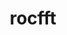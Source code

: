 ---
title: "rocfft"
layout: cache
categories: [package, develop]
meta: {"versions": ["6.1.2"], "compilers": ["gcc@=11.4.0"], "oss": ["ubuntu22.04"], "platforms": ["linux"], "targets": ["x86_64_v3"], "stacks": ["e4s", "ml-linux-x86_64-rocm", "root"], "num_specs": 19, "num_specs_by_stack": {"root": 19, "e4s": 12, "ml-linux-x86_64-rocm": 7}}
spec_details: [{"hash": "rknvzoocomnkoe4tn57fc77k3q7xkdnk", "compiler": "gcc@=11.4.0", "versions": ["6.1.2"], "os": "ubuntu22.04", "platform": "linux", "target": "x86_64_v3", "variants": ["amdgpu_target=auto", "amdgpu_target_sram_ecc=auto", "build_system=cmake", "build_type=Release", "generator=make", "~ipo", "patches=0f79d30"], "stacks": ["root", "e4s"], "size": "-", "tarball": "https://binaries.spack.io/develop/build_cache/linux-ubuntu22.04-x86_64_v3/gcc-11.4.0/rocfft-6.1.2/linux-ubuntu22.04-x86_64_v3-gcc-11.4.0-rocfft-6.1.2-rknvzoocomnkoe4tn57fc77k3q7xkdnk.spack"}, {"hash": "4zgz7zx6dlvyf6ukcu6e7t2rgssnishy", "compiler": "gcc@=11.4.0", "versions": ["6.1.2"], "os": "ubuntu22.04", "platform": "linux", "target": "x86_64_v3", "variants": ["amdgpu_target=auto", "amdgpu_target_sram_ecc=auto", "build_system=cmake", "build_type=Release", "generator=make", "~ipo", "patches=0f79d30"], "stacks": ["root", "e4s"], "size": "-", "tarball": "https://binaries.spack.io/develop/build_cache/linux-ubuntu22.04-x86_64_v3/gcc-11.4.0/rocfft-6.1.2/linux-ubuntu22.04-x86_64_v3-gcc-11.4.0-rocfft-6.1.2-4zgz7zx6dlvyf6ukcu6e7t2rgssnishy.spack"}, {"hash": "jyhuxm2mallr27ggs2jcm3qs4vivinas", "compiler": "gcc@=11.4.0", "versions": ["6.1.2"], "os": "ubuntu22.04", "platform": "linux", "target": "x86_64_v3", "variants": ["amdgpu_target=auto", "amdgpu_target_sram_ecc=auto", "build_system=cmake", "build_type=Release", "generator=make", "~ipo", "patches=0f79d30"], "stacks": ["root", "e4s"], "size": "-", "tarball": "https://binaries.spack.io/develop/build_cache/linux-ubuntu22.04-x86_64_v3/gcc-11.4.0/rocfft-6.1.2/linux-ubuntu22.04-x86_64_v3-gcc-11.4.0-rocfft-6.1.2-jyhuxm2mallr27ggs2jcm3qs4vivinas.spack"}, {"hash": "mgmd7yx2peh5azj474lmwx2lpvxd7zqn", "compiler": "gcc@=11.4.0", "versions": ["6.1.2"], "os": "ubuntu22.04", "platform": "linux", "target": "x86_64_v3", "variants": ["amdgpu_target=auto", "amdgpu_target_sram_ecc=auto", "build_system=cmake", "build_type=Release", "generator=make", "~ipo", "patches=0f79d30"], "stacks": ["root", "e4s"], "size": "-", "tarball": "https://binaries.spack.io/develop/build_cache/linux-ubuntu22.04-x86_64_v3/gcc-11.4.0/rocfft-6.1.2/linux-ubuntu22.04-x86_64_v3-gcc-11.4.0-rocfft-6.1.2-mgmd7yx2peh5azj474lmwx2lpvxd7zqn.spack"}, {"hash": "45i3dnmopeglnynzkjtnc4vtjrj4l6wf", "compiler": "gcc@=11.4.0", "versions": ["6.1.2"], "os": "ubuntu22.04", "platform": "linux", "target": "x86_64_v3", "variants": ["amdgpu_target=auto", "amdgpu_target_sram_ecc=auto", "build_system=cmake", "build_type=Release", "generator=make", "~ipo", "patches=0f79d30"], "stacks": ["root", "e4s"], "size": "-", "tarball": "https://binaries.spack.io/develop/build_cache/linux-ubuntu22.04-x86_64_v3/gcc-11.4.0/rocfft-6.1.2/linux-ubuntu22.04-x86_64_v3-gcc-11.4.0-rocfft-6.1.2-45i3dnmopeglnynzkjtnc4vtjrj4l6wf.spack"}, {"hash": "3nh3sduafsaomqsm4epz5tx5n5jiyryr", "compiler": "gcc@=11.4.0", "versions": ["6.1.2"], "os": "ubuntu22.04", "platform": "linux", "target": "x86_64_v3", "variants": ["amdgpu_target=auto", "amdgpu_target_sram_ecc=auto", "build_system=cmake", "build_type=Release", "generator=make", "~ipo", "patches=0f79d30"], "stacks": ["root", "e4s"], "size": "-", "tarball": "https://binaries.spack.io/develop/build_cache/linux-ubuntu22.04-x86_64_v3/gcc-11.4.0/rocfft-6.1.2/linux-ubuntu22.04-x86_64_v3-gcc-11.4.0-rocfft-6.1.2-3nh3sduafsaomqsm4epz5tx5n5jiyryr.spack"}, {"hash": "bt6mv7fvx5nznamtr4rhnsl7652dyjap", "compiler": "gcc@=11.4.0", "versions": ["6.1.2"], "os": "ubuntu22.04", "platform": "linux", "target": "x86_64_v3", "variants": ["amdgpu_target=auto", "amdgpu_target_sram_ecc=auto", "build_system=cmake", "build_type=Release", "generator=make", "~ipo", "patches=0f79d30"], "stacks": ["root", "e4s"], "size": "-", "tarball": "https://binaries.spack.io/develop/build_cache/linux-ubuntu22.04-x86_64_v3/gcc-11.4.0/rocfft-6.1.2/linux-ubuntu22.04-x86_64_v3-gcc-11.4.0-rocfft-6.1.2-bt6mv7fvx5nznamtr4rhnsl7652dyjap.spack"}, {"hash": "f7bezulpo3iiz6unuyclztpd4n3ne7qk", "compiler": "gcc@=11.4.0", "versions": ["6.1.2"], "os": "ubuntu22.04", "platform": "linux", "target": "x86_64_v3", "variants": ["amdgpu_target=auto", "amdgpu_target_sram_ecc=auto", "build_system=cmake", "build_type=Release", "generator=make", "~ipo", "patches=0f79d30"], "stacks": ["root", "e4s"], "size": "-", "tarball": "https://binaries.spack.io/develop/build_cache/linux-ubuntu22.04-x86_64_v3/gcc-11.4.0/rocfft-6.1.2/linux-ubuntu22.04-x86_64_v3-gcc-11.4.0-rocfft-6.1.2-f7bezulpo3iiz6unuyclztpd4n3ne7qk.spack"}, {"hash": "oqb3jtuuuaja3aeimixobwcetvdbhbfy", "compiler": "gcc@=11.4.0", "versions": ["6.1.2"], "os": "ubuntu22.04", "platform": "linux", "target": "x86_64_v3", "variants": ["amdgpu_target=auto", "amdgpu_target_sram_ecc=auto", "build_system=cmake", "build_type=Release", "generator=make", "~ipo", "patches=0f79d30"], "stacks": ["root", "e4s"], "size": "-", "tarball": "https://binaries.spack.io/develop/build_cache/linux-ubuntu22.04-x86_64_v3/gcc-11.4.0/rocfft-6.1.2/linux-ubuntu22.04-x86_64_v3-gcc-11.4.0-rocfft-6.1.2-oqb3jtuuuaja3aeimixobwcetvdbhbfy.spack"}, {"hash": "ekph77cshxiiyd43yeaspixe4wrqdmas", "compiler": "gcc@=11.4.0", "versions": ["6.1.2"], "os": "ubuntu22.04", "platform": "linux", "target": "x86_64_v3", "variants": ["amdgpu_target=auto", "amdgpu_target_sram_ecc=auto", "build_system=cmake", "build_type=Release", "generator=make", "~ipo", "patches=0f79d30"], "stacks": ["root", "e4s"], "size": "-", "tarball": "https://binaries.spack.io/develop/build_cache/linux-ubuntu22.04-x86_64_v3/gcc-11.4.0/rocfft-6.1.2/linux-ubuntu22.04-x86_64_v3-gcc-11.4.0-rocfft-6.1.2-ekph77cshxiiyd43yeaspixe4wrqdmas.spack"}, {"hash": "ahve2rrslcpnulwcrnxq5t4ebhrjwm5g", "compiler": "gcc@=11.4.0", "versions": ["6.1.2"], "os": "ubuntu22.04", "platform": "linux", "target": "x86_64_v3", "variants": ["amdgpu_target=auto", "amdgpu_target_sram_ecc=auto", "build_system=cmake", "build_type=Release", "generator=make", "~ipo", "patches=0f79d30"], "stacks": ["root", "e4s"], "size": "-", "tarball": "https://binaries.spack.io/develop/build_cache/linux-ubuntu22.04-x86_64_v3/gcc-11.4.0/rocfft-6.1.2/linux-ubuntu22.04-x86_64_v3-gcc-11.4.0-rocfft-6.1.2-ahve2rrslcpnulwcrnxq5t4ebhrjwm5g.spack"}, {"hash": "tsozq25igowprvqao4muups3kpxm33q6", "compiler": "gcc@=11.4.0", "versions": ["6.1.2"], "os": "ubuntu22.04", "platform": "linux", "target": "x86_64_v3", "variants": ["amdgpu_target=auto", "amdgpu_target_sram_ecc=auto", "build_system=cmake", "build_type=Release", "generator=make", "~ipo", "patches=0f79d30"], "stacks": ["root", "e4s"], "size": "-", "tarball": "https://binaries.spack.io/develop/build_cache/linux-ubuntu22.04-x86_64_v3/gcc-11.4.0/rocfft-6.1.2/linux-ubuntu22.04-x86_64_v3-gcc-11.4.0-rocfft-6.1.2-tsozq25igowprvqao4muups3kpxm33q6.spack"}, {"hash": "uemroehj6ousdhbjadtocbjkkxduxfgw", "compiler": "gcc@=11.4.0", "versions": ["6.1.2"], "os": "ubuntu22.04", "platform": "linux", "target": "x86_64_v3", "variants": ["amdgpu_target=gfx90a", "amdgpu_target_sram_ecc=auto", "build_system=cmake", "build_type=Release", "generator=make", "~ipo", "patches=0f79d30"], "stacks": ["ml-linux-x86_64-rocm", "root"], "size": "-", "tarball": "https://binaries.spack.io/develop/build_cache/linux-ubuntu22.04-x86_64_v3/gcc-11.4.0/rocfft-6.1.2/linux-ubuntu22.04-x86_64_v3-gcc-11.4.0-rocfft-6.1.2-uemroehj6ousdhbjadtocbjkkxduxfgw.spack"}, {"hash": "uqmahriqg3pxjzlzgmalo473odhvndzg", "compiler": "gcc@=11.4.0", "versions": ["6.1.2"], "os": "ubuntu22.04", "platform": "linux", "target": "x86_64_v3", "variants": ["amdgpu_target=gfx90a", "amdgpu_target_sram_ecc=auto", "build_system=cmake", "build_type=Release", "generator=make", "~ipo", "patches=0f79d30"], "stacks": ["ml-linux-x86_64-rocm", "root"], "size": "-", "tarball": "https://binaries.spack.io/develop/build_cache/linux-ubuntu22.04-x86_64_v3/gcc-11.4.0/rocfft-6.1.2/linux-ubuntu22.04-x86_64_v3-gcc-11.4.0-rocfft-6.1.2-uqmahriqg3pxjzlzgmalo473odhvndzg.spack"}, {"hash": "ajamnrfwze55v5q2a45lipd2wygwujwi", "compiler": "gcc@=11.4.0", "versions": ["6.1.2"], "os": "ubuntu22.04", "platform": "linux", "target": "x86_64_v3", "variants": ["amdgpu_target=gfx90a", "amdgpu_target_sram_ecc=auto", "build_system=cmake", "build_type=Release", "generator=make", "~ipo", "patches=0f79d30"], "stacks": ["ml-linux-x86_64-rocm", "root"], "size": "-", "tarball": "https://binaries.spack.io/develop/build_cache/linux-ubuntu22.04-x86_64_v3/gcc-11.4.0/rocfft-6.1.2/linux-ubuntu22.04-x86_64_v3-gcc-11.4.0-rocfft-6.1.2-ajamnrfwze55v5q2a45lipd2wygwujwi.spack"}, {"hash": "oar6awsrittiviwukdt2lhtffrz7mzho", "compiler": "gcc@=11.4.0", "versions": ["6.1.2"], "os": "ubuntu22.04", "platform": "linux", "target": "x86_64_v3", "variants": ["amdgpu_target=gfx90a", "amdgpu_target_sram_ecc=auto", "build_system=cmake", "build_type=Release", "generator=make", "~ipo", "patches=0f79d30"], "stacks": ["ml-linux-x86_64-rocm", "root"], "size": "-", "tarball": "https://binaries.spack.io/develop/build_cache/linux-ubuntu22.04-x86_64_v3/gcc-11.4.0/rocfft-6.1.2/linux-ubuntu22.04-x86_64_v3-gcc-11.4.0-rocfft-6.1.2-oar6awsrittiviwukdt2lhtffrz7mzho.spack"}, {"hash": "taljz4qwawe2jroxuokrjj7snnqdoayi", "compiler": "gcc@=11.4.0", "versions": ["6.1.2"], "os": "ubuntu22.04", "platform": "linux", "target": "x86_64_v3", "variants": ["amdgpu_target=gfx90a", "amdgpu_target_sram_ecc=auto", "build_system=cmake", "build_type=Release", "generator=make", "~ipo", "patches=0f79d30"], "stacks": ["ml-linux-x86_64-rocm", "root"], "size": "-", "tarball": "https://binaries.spack.io/develop/build_cache/linux-ubuntu22.04-x86_64_v3/gcc-11.4.0/rocfft-6.1.2/linux-ubuntu22.04-x86_64_v3-gcc-11.4.0-rocfft-6.1.2-taljz4qwawe2jroxuokrjj7snnqdoayi.spack"}, {"hash": "igze7ql24sqw65wjdyvd24xff2mz7gxr", "compiler": "gcc@=11.4.0", "versions": ["6.1.2"], "os": "ubuntu22.04", "platform": "linux", "target": "x86_64_v3", "variants": ["amdgpu_target=gfx90a", "amdgpu_target_sram_ecc=auto", "build_system=cmake", "build_type=Release", "generator=make", "~ipo", "patches=0f79d30"], "stacks": ["ml-linux-x86_64-rocm", "root"], "size": "-", "tarball": "https://binaries.spack.io/develop/build_cache/linux-ubuntu22.04-x86_64_v3/gcc-11.4.0/rocfft-6.1.2/linux-ubuntu22.04-x86_64_v3-gcc-11.4.0-rocfft-6.1.2-igze7ql24sqw65wjdyvd24xff2mz7gxr.spack"}, {"hash": "iwwzy7dvojrualh7dnyeaq7nsdmf7aoo", "compiler": "gcc@=11.4.0", "versions": ["6.1.2"], "os": "ubuntu22.04", "platform": "linux", "target": "x86_64_v3", "variants": ["amdgpu_target=gfx90a", "amdgpu_target_sram_ecc=auto", "build_system=cmake", "build_type=Release", "generator=make", "~ipo", "patches=0f79d30"], "stacks": ["ml-linux-x86_64-rocm", "root"], "size": "-", "tarball": "https://binaries.spack.io/develop/build_cache/linux-ubuntu22.04-x86_64_v3/gcc-11.4.0/rocfft-6.1.2/linux-ubuntu22.04-x86_64_v3-gcc-11.4.0-rocfft-6.1.2-iwwzy7dvojrualh7dnyeaq7nsdmf7aoo.spack"}]
---